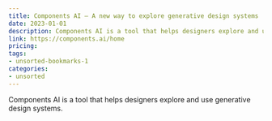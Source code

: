 ```yaml
---
title: Components AI — A new way to explore generative design systems
date: 2023-01-01
description: Components AI is a tool that helps designers explore and use generative design systems.
link: https://components.ai/home
pricing: 
tags: 
- unsorted-bookmarks-1 
categories: 
- unsorted 
---
```


Components AI is a tool that helps designers explore and use generative design systems.